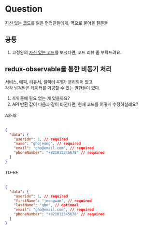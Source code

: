 # Question

[자신 있는 코드](../README.md)를 읽은 면접관들에게, 역으로 물어볼 질문들

## 공통

1. 고정완의 [자신 있는 코드](../README.md)를 보셨다면, 코드 리뷰 좀 부탁드려요.

## redux-observable을 통한 비동기 처리

서비스, 에픽, 리듀서, 셀렉터 4개가 분리되어 있고<br>
각각 넘겨받은 데이터를 가공할 수 있는 권한들이 있다.

1. 4개 중에 필요 없는 게 있을까요?
2. API 반환 값이 다음과 같이 바뀐다면, 현재 코드를 어떻게 수정하실래요?

###### AS-IS

```json
{
  "data": {
    "userIdx": 1, // required
    "name": "ghojeong", // required
    "email": "gho@email.com", // required
    "phoneNumber": "+821012345678" // required
  }
}
```

###### TO-BE

```json
{
  "data": {
    "userIdx": 1, // required
    "firstName": "jeongwan", // required
    "lastName": "gho", // optional
    "email": "gho@email.com", // required
    "phoneNumber": "+821012345678" // required
  }
}
```
